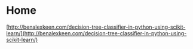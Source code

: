 # Home

[http://benalexkeen.com/decision-tree-classifier-in-python-using-scikit-learn/](http://benalexkeen.com/decision-tree-classifier-in-python-using-scikit-learn/)



